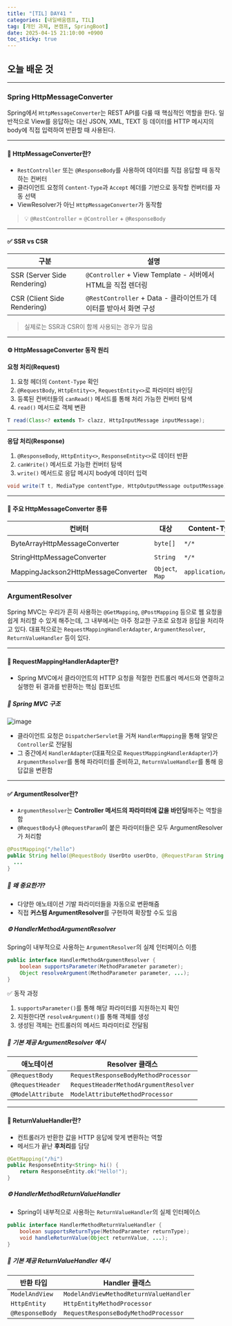 ```yaml
---
title: "[TIL] DAY41 "
categories: [내일배움캠프, TIL]
tag: [개인 과제, 본캠프, SpringBoot]
date: 2025-04-15 21:10:00 +0900
toc_sticky: true
---
```

## 오늘 배운 것
***
### Spring HttpMessageConverter
Spring에서 `HttpMessageConverter`는 REST API를 다룰 때 핵심적인 역할을 한다. 일반적으로 View를 응답하는 대신 JSON, XML, TEXT 등 데이터를 HTTP 메시지의 body에 직접 입력하여 반환할 때 사용된다.
***
#### 📌 HttpMessageConverter란?
- `RestController` 또는 `@ResponseBody`를 사용하여 데이터를 직접 응답할 때 동작하는 컨버터
- 클라이언트 요청의 `Content-Type`과 `Accept` 헤더를 기반으로 동작할 컨버터를 자동 선택
- ViewResolver가 아닌 `HttpMessageConverter`가 동작함
> 💡 `@RestController` = `@Controller` + `@ResponseBody`
***
#### ✅ SSR vs CSR

| 구분 | 설명 |
|------|------|
| SSR (Server Side Rendering) | `@Controller` + View Template - 서버에서 HTML을 직접 렌더링 |
| CSR (Client Side Rendering) | `@RestController` + Data - 클라이언트가 데이터를 받아서 화면 구성 |

> 실제로는 SSR과 CSR이 함께 사용되는 경우가 많음
***
#### ⚙️ HttpMessageConverter 동작 원리
**요청 처리(Request)**
1. 요청 헤더의 `Content-Type` 확인
2. `@RequestBody`, `HttpEntity<>`, `RequestEntity<>`로 파라미터 바인딩
3. 등록된 컨버터들의 `canRead()` 메서드를 통해 처리 가능한 컨버터 탐색
4. `read()` 메서드로 객체 변환

```java
T read(Class<? extends T> clazz, HttpInputMessage inputMessage);
```
***
**응답 처리(Response)**
1. `@ResponseBody`, `HttpEntity<>`, `ResponseEntity<>`로 데이터 반환
2. `canWrite()` 메서드로 가능한 컨버터 탐색
3. `write()` 메서드로 응답 메시지 body에 데이터 입력

```java
void write(T t, MediaType contentType, HttpOutputMessage outputMessage);
```

***
#### 🔄 주요 HttpMessageConverter 종류

| 컨버터                          | 대상              | Content-Type     | 반환                       |
|-------------------------------|-------------------|------------------|----------------------------|
| ByteArrayHttpMessageConverter | `byte[]`          | `*/*`            | `application/octet-stream` |
| StringHttpMessageConverter    | `String`          | `*/*`            | `text/plain`               |
| MappingJackson2HttpMessageConverter | `Object`, `Map` | `application/json` | `application/json`        |

### ArgumentResolver
Spring MVC는 우리가 흔히 사용하는 `@GetMapping`, `@PostMapping` 등으로 웹 요청을 쉽게 처리할 수 있게 해주는데, 그 내부에서는 아주 정교한 구조로 요청과 응답을 처리하고 있다. 대표적으로는 `RequestMappingHandlerAdapter`, `ArgumentResolver`, `ReturnValueHandler` 등이 있다.
***
#### 📌 RequestMappingHandlerAdapter란?
- Spring MVC에서 클라이언트의 HTTP 요청을 적절한 컨트롤러 메서드와 연결하고 실행한 뒤 결과를 반환하는 핵심 컴포넌트

##### 🔧 Spring MVC 구조
![image](https://teamsparta.notion.site/image/https%3A%2F%2Fprod-files-secure.s3.us-west-2.amazonaws.com%2F83c75a39-3aba-4ba4-a792-7aefe4b07895%2Ff8018abf-3fb1-4358-b4dc-b5b72eab2153%2FUntitled.png?table=block&id=13b2dc3e-f514-8145-834e-e038c0647ef2&spaceId=83c75a39-3aba-4ba4-a792-7aefe4b07895&width=860&userId=&cache=v2)
- 클라이언트 요청은 `DispatcherServlet`을 거쳐 `HandlerMapping`을 통해 알맞은 `Controller`로 전달됨
- 그 중간에서 `HandlerAdapter`(대표적으로 `RequestMappingHandlerAdapter`)가 `ArgumentResolver`를 통해 파라미터를 준비하고, `ReturnValueHandler`를 통해 응답값을 변환함
***
#### ✅ ArgumentResolver란?
- `ArgumentResolver`는 **Controller 메서드의 파라미터에 값을 바인딩**해주는 역할을 함
- `@RequestBody`나 `@RequestParam`이 붙은 파라미터들은 모두 ArgumentResolver가 처리함

```java
@PostMapping("/hello")
public String hello(@RequestBody UserDto userDto, @RequestParam String name) {
  ...
}
```

##### 📎 왜 중요한가?
- 다양한 애노테이션 기발 파라미터들을 자동으로 변환해줌
- 직접 **커스텀 ArgumentResolver**를 구현하여 확장할 수도 있음

##### ⚙️ HandlerMethodArgumentResolver
Spring이 내부적으로 사용하는 `ArgumentResolver`의 실제 인터페이스 이름

```java
public interface HandlerMethodArgumentResolver {
    boolean supportsParameter(MethodParameter parameter);
    Object resolveArgument(MethodParameter parameter, ...);
}
```

✅ 동작 과정
1. `supportsParameter()`를 통해 해당 파라미터를 지원하는지 확인
2. 지원한다면 `resolveArgument()`를 통해 객체를 생성
3. 생성된 객체는 컨트롤러의 메서드 파라미터로 전달됨

##### 🌟 기본 제공 ArgumentResolver 예시

| 애노테이션         | Resolver 클래스                            |
|------------------|--------------------------------------------|
| `@RequestBody`   | `RequestResponseBodyMethodProcessor`       |
| `@RequestHeader` | `RequestHeaderMethodArgumentResolver`      |
| `@ModelAttribute`| `ModelAttributeMethodProcessor`            |

***
#### 📨 ReturnValueHandler란?
- 컨트롤러가 반환한 값을 HTTP 응답에 맞게 변환하는 역할
- 메서드가 끝난 **후처리**를 담당

```java
@GetMapping("/hi")
public ResponseEntity<String> hi() {
    return ResponseEntity.ok("Hello!");
}
```

##### ⚙️ HandlerMethodReturnValueHandler
- Spring이 내부적으로 사용하는 `ReturnValueHandler`의 실제 인터페이스

```java
public interface HandlerMethodReturnValueHandler {
    boolean supportsReturnType(MethodParameter returnType);
    void handleReturnValue(Object returnValue, ...);
}
```

##### 🌟 기본 제공 ReturnValueHandler 예시

| 반환 타입         | Handler 클래스                           |
|------------------|------------------------------------------|
| `ModelAndView`   | `ModelAndViewMethodReturnValueHandler`   |
| `HttpEntity`     | `HttpEntityMethodProcessor`              |
| `@ResponseBody`  | `RequestResponseBodyMethodProcessor`     |
